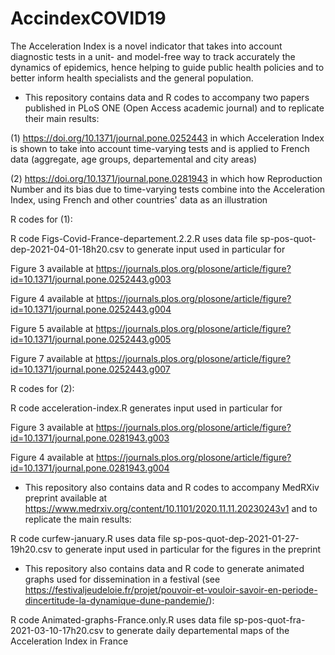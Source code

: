 # AccindexCOVID19
The Acceleration Index is a novel indicator that takes into account diagnostic tests in a unit- and model-free way to track accurately the dynamics of epidemics, hence helping to guide public health policies and to better inform health specialists and the general population.

- This repository contains data and R codes to accompany two papers published in PLoS ONE (Open Access academic journal) and to replicate their main results: 

(1) https://doi.org/10.1371/journal.pone.0252443 in which Acceleration Index is shown to take into account time-varying tests and is applied to French data (aggregate, age groups, departemental and city areas)

(2) https://doi.org/10.1371/journal.pone.0281943 in which how Reproduction Number and its bias due to time-varying tests combine into the Acceleration Index, using French and other countries' data as an illustration

R codes for (1):

R code Figs-Covid-France-departement.2.2.R uses data file sp-pos-quot-dep-2021-04-01-18h20.csv to generate input used in particular for 

Figure 3 available at https://journals.plos.org/plosone/article/figure?id=10.1371/journal.pone.0252443.g003

Figure 4 available at https://journals.plos.org/plosone/article/figure?id=10.1371/journal.pone.0252443.g004

Figure 5 available at https://journals.plos.org/plosone/article/figure?id=10.1371/journal.pone.0252443.g005

Figure 7 available at https://journals.plos.org/plosone/article/figure?id=10.1371/journal.pone.0252443.g007

R codes for (2):

R code acceleration-index.R generates input used in particular for 

Figure 3 available at https://journals.plos.org/plosone/article/figure?id=10.1371/journal.pone.0281943.g003

Figure 4 available at https://journals.plos.org/plosone/article/figure?id=10.1371/journal.pone.0281943.g004

- This repository also contains data and R codes to accompany MedRXiv preprint available at https://www.medrxiv.org/content/10.1101/2020.11.11.20230243v1 and to replicate the main results:

R code curfew-january.R uses data file sp-pos-quot-dep-2021-01-27-19h20.csv to generate input used in particular for the figures in the preprint

- This repository also contains data and R code to generate animated graphs used for dissemination in a festival (see https://festivaljeudeloie.fr/projet/pouvoir-et-vouloir-savoir-en-periode-dincertitude-la-dynamique-dune-pandemie/):

R code Animated-graphs-France.only.R uses data file sp-pos-quot-fra-2021-03-10-17h20.csv to generate daily departemental maps of the Acceleration Index in France
